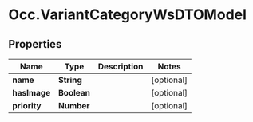 # Occ.VariantCategoryWsDTOModel

## Properties
Name | Type | Description | Notes
------------ | ------------- | ------------- | -------------
**name** | **String** |  | [optional] 
**hasImage** | **Boolean** |  | [optional] 
**priority** | **Number** |  | [optional] 



